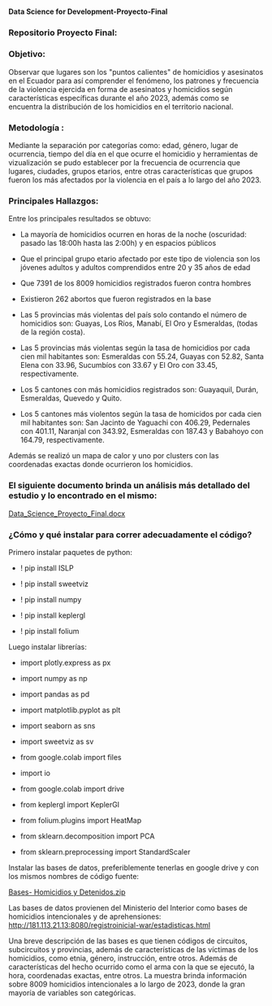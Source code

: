 #### Data Science for Development-Proyecto-Final

### Repositorio Proyecto Final:

### Objetivo:
Observar que lugares son los "puntos calientes" de homicidios y asesinatos en el Ecuador para así comprender el fenómeno, los patrones y frecuencia de la violencia ejercida en forma de asesinatos y homicidios según características específicas durante el año 2023, además como se encuentra la distribución de los homicidios en el territorio nacional. 

### Metodología :
Mediante la separación por categorías como: edad, género, lugar de ocurrencia, tiempo del día en el que ocurre el homicidio y herramientas de vizualización se pudo establecer por la frecuencia de ocurrencia que lugares, ciudades, grupos etarios, entre otras características que grupos fueron los más afectados por la violencia en el país a lo largo del año 2023.

### Principales Hallazgos:
Entre los principales resultados se obtuvo:

- La mayoría de homicidios ocurren en horas de la noche (oscuridad: pasado las 18:00h hasta las 2:00h) y en espacios públicos

- Que el principal grupo etario afectado por este tipo de violencia son los jóvenes adultos y adultos comprendidos entre 20 y 35 años de edad

- Que 7391 de los 8009 homicidios registrados fueron contra hombres

 - Existieron 262 abortos que fueron registrados en la base
 
 - Las 5 provincias más violentas del país solo contando el número de homicidios son: Guayas, Los Ríos, Manabí, El Oro y Esmeraldas, (todas de la región costa).

 - Las 5 provincias más violentas según la tasa de homicidios por cada cien mil habitantes son: Esmeraldas con 55.24, Guayas con 52.82, Santa Elena con 33.96, Sucumbíos con 33.67 y El Oro con 33.45, respectivamente.

 - Los 5 cantones con más homicidios registrados son: Guayaquil, Durán, Esmeraldas, Quevedo y Quito.

 - Los 5 cantones más violentos según la tasa de homicidos por cada cien mil habitantes son: San Jacinto de Yaguachi con 406.29, Pedernales con 401.11, Naranjal con 343.92, Esmeraldas con 187.43 y Babahoyo con 164.79, respectivamente.
 
 Además se realizó un mapa de calor y uno por clusters con las coordenadas exactas donde ocurrieron los homicidios.

 ### El siguiente documento brinda un análisis más detallado del estudio y lo encontrado en el mismo:
 
[Data_Science_Proyecto_Final.docx](https://github.com/KamiAvila/Data-Proyecto-Final/files/15284733/Data_Science_Proyecto_Final.docx)

### ¿Cómo y qué instalar para correr adecuadamente el código?

Primero instalar paquetes de python:

- ! pip install ISLP
  
- ! pip install sweetviz
  
- ! pip install numpy
  
- ! pip install keplergl
  
- ! pip install folium

Luego instalar librerías:

- import plotly.express as px

- import numpy as np

- import pandas as pd

- import matplotlib.pyplot as plt

- import seaborn as sns

- import sweetviz as sv

- from google.colab import files

- import io
  
- from google.colab import drive
  
- from keplergl import KeplerGl

- from folium.plugins import HeatMap

- from sklearn.decomposition import PCA

- from sklearn.preprocessing import StandardScaler

Instalar las bases de datos, preferiblemente tenerlas en google drive y con los mismos nombres de código fuente:

[Bases- Homicidios y Detenidos.zip](https://github.com/KamiAvila/Data-Proyecto-Final/files/15284969/Bases-.Homicidios.y.Detenidos.zip)

Las bases de datos provienen del Ministerio del Interior como bases de homicidios intencionales y de aprehensiones: http://181.113.21.13:8080/registroinicial-war/estadisticas.html

Una breve descripción de las bases es que tienen códigos de circuitos, subcircuitos y provincias, además de características de las víctimas de los homicidios, como etnia, género, instrucción, entre otros. Además de características del hecho ocurrido como el arma con la que se ejecutó, la hora, coordenadas exactas, entre otros. La muestra brinda información sobre 8009 homicidios intencionales a lo largo de 2023, donde la gran mayoría de variables son categóricas.



